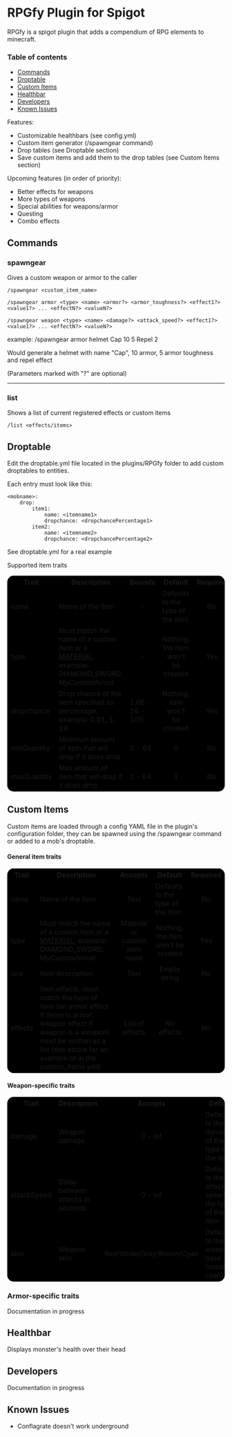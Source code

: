 # RPGfy Plugin for Spigot

RPGfy is a spigot plugin that adds a compendium of RPG elements to minecraft.

### Table of contents
- [Commands](#commands)
- [Droptable](#droptable)
- [Custom Items](#custom-items)
- [Healthbar](#healthbar)
- [Developers](#developers)
- [Known Issues](#known-issues)

Features: 
* Customizable healthbars (see config.yml)
* Custom item generator (/spawngear command)
* Drop tables (see Droptable section)
* Save custom items and add them to the drop tables (see Custom Items section)

Upcoming features (in order of priority):
* Better effects for weapons
* More types of weapons
* Special abilities for weapons/armor
* Questing
* Combo effects

## Commands

### spawngear

Gives a custom weapon or armor to the caller

    /spawngear <custom_item_name>

    /spawngear armor <type> <name> <armor?> <armor_toughness?> <effect1?> <value1?> ... <effectN?> <valueN?>

    /spawngear weapon <type> <name> <damage?> <attack_speed?> <effect1?> <value1?> ... <effectN?> <valueN?>

example:
/spawngear armor helmet Cap 10 5 Repel 2

Would generate a helmet with name "Cap", 10 armor, 5 armor toughness and repel effect

(Parameters marked with "?" are optional)

---------------------------
### list

Shows a list of current registered effects or custom items

    /list <effects/items>

## Droptable

Edit the droptable.yml file located in the plugins/RPGfy folder to
add custom droptables to entities.

Each entry must look like this:

    <mobname>:
        drop:
            item1:
                name: <itemname1>
                dropchance: <dropchancePercentage1>
            item2:
                name: <itemname2>
                dropchance: <dropchancePercentage2>

See droptable.yml for a real example

Supported item traits

<table style="border-radius: 15px; background-color: #000000">
    <tr>
        <th>Trait</th>
        <th>Description</th>
        <th>Bounds</th>
        <th>Default</th>
        <th>Required</th>
    </tr>
    <tr>
        <td>name</td>
        <td>Name of the item</td>
        <td style="text-align: center;">-</td>
        <td>Defaults to the type of the item</td>
        <td style="text-align: center;">No</td>
    </tr>
    <tr>
        <td>type</td>
        <td>Must match the name of a custom item
        or a <a href="https://hub.spigotmc.org/javadocs/bukkit/org/bukkit/Material.html">MATERIAL</a>, example: DIAMOND_SWORD, MyCustomArmor</td>
        <td style="text-align: center;">-</td>
        <td style="text-align: center;">Nothing, the item won't be created</td>    
        <td style="text-align: center;">Yes</td>
    </tr>
    <tr>
        <td>dropchance</td>
        <td>Drop chance of the item specified as percentage, example: 0.01, 1, 10</td>
        <td>1.0E-16 - 100</td>
        <td style="text-align: center;">Nothing, item won't be created</td>    
        <td style="text-align: center;">Yes</td>
    </tr>
    <tr>
        <td>minQuantity</td>
        <td>Minimum amount of item that will drop if it does drop</td>
        <td>0 - 64</td>
        <td style="text-align: center;">0</td>    
        <td style="text-align: center;">No</td>
    </tr>
    <tr>
        <td>maxQuantity</td>
        <td>Max amount of item that will drop if it does drop</td>
        <td>1 - 64</td>
        <td style="text-align: center;">1</td>    
        <td style="text-align: center;">No</td>
    </tr>
</table>

## Custom Items

Custom items are loaded through a config YAML file in the plugin's configuration folder,
they can be spawned using the /spawngear command or added to a mob's droptable.

#### General item traits 

<table style="border-radius: 15px; background-color: #000000">
    <tr>
        <th>Trait</th>
        <th>Description</th>
        <th>Accepts</th>
        <th>Default</th>
        <th>Required</th>
    </tr>
    <tr>
        <td>name</td>
        <td>Name of the item</td>
        <td style="text-align: center;">Text</td>
        <td>Defaults to the type of the item</td>
        <td style="text-align: center;">No</td>
    </tr>
    <tr>
        <td>type</td>
        <td>Must match the name of a custom item
        or a <a href="https://hub.spigotmc.org/javadocs/bukkit/org/bukkit/Material.html">MATERIAL</a>, example: DIAMOND_SWORD, MyCustomArmor</td>
        <td style="text-align: center;">Material or custom item name</td>
        <td style="text-align: center;">Nothing, the item won't be created</td>    
        <td style="text-align: center;">Yes</td>
    </tr>
    <tr>
        <td>lore</td>
        <td>Item description</td>
        <td style="text-align: center;">Text</td>
        <td style="text-align: center;">Empty string</td>    
        <td style="text-align: center;">No</td>
    <tr>
        <td>effects</td>
        <td>Item effects, must match the type of item (an armor effect if items is armor, weapon effect if weapon is a weapon)
        must be written as a list (see above for an example or in the custom_items.yml)
        </td>
        <td style="text-align: center;">List of effects</td>
        <td style="text-align: center;">No effects</td>    
        <td style="text-align: center;">No</td>
    </tr>
</table>

#### Weapon-specific traits

<table style="border-radius: 15px; background-color: #000000">
    <tr>
        <th>Trait</th>
        <th>Description</th>
        <th>Accepts</th>
        <th>Default</th>
        <th>Required</th>
    </tr>
    <tr>
        <td>damage</td>
        <td>Weapon damage</td>
        <td style="text-align: center;">0 - inf</td>
        <td>Defaults to the damage of the type of the item</td>
        <td style="text-align: center;">No</td>
    </tr>
    <tr>
        <td>attackSpeed</td>
        <td>Delay between attacks in seconds</td>
        <td style="text-align: center;">0 - inf</td>
        <td>Defaults to the attack speed of the type of the item</td>
        <td style="text-align: center;">No</td>
    </tr>
    <tr>
        <td>skin</td>
        <td>Weapon skin</td>
        <td style="text-align: center;">Red/White/Grey/Brown/Cyan</td>
        <td>Defaults to the weapon's base skin (usually cyan)</td>
        <td style="text-align: center;">No</td>
    </tr>
    
</table>

### Armor-specific traits

Documentation in progress

## Healthbar

Displays monster's health over their head

## Developers

Documentation in progress

## Known Issues

- Conflagrate doesn't work underground